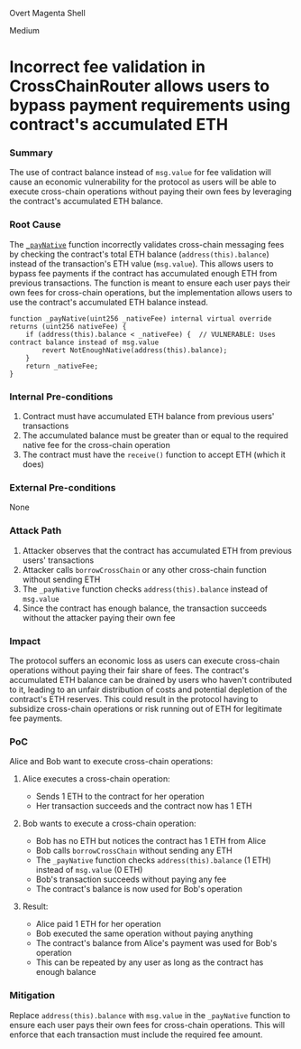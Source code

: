 Overt Magenta Shell

Medium

# Incorrect fee validation in CrossChainRouter allows users to bypass payment requirements using contract's accumulated ETH

### Summary

The use of contract balance instead of `msg.value` for fee validation will cause an economic vulnerability for the protocol as users will be able to execute cross-chain operations without paying their own fees by leveraging the contract's accumulated ETH balance.

### Root Cause

The [`_payNative`](https://github.com/sherlock-audit/2025-05-lend-audit-contest/blob/713372a1ccd8090ead836ca6b1acf92e97de4679/Lend-V2/src/LayerZero/CrossChainRouter.sol#L794) function incorrectly validates cross-chain messaging fees by checking the contract's total ETH balance (`address(this).balance`) instead of the transaction's ETH value (`msg.value`). This allows users to bypass fee payments if the contract has accumulated enough ETH from previous transactions. The function is meant to ensure each user pays their own fees for cross-chain operations, but the implementation allows users to use the contract's accumulated ETH balance instead.

```solidity
function _payNative(uint256 _nativeFee) internal virtual override returns (uint256 nativeFee) {
    if (address(this).balance < _nativeFee) {  // VULNERABLE: Uses contract balance instead of msg.value
        revert NotEnoughNative(address(this).balance);
    }
    return _nativeFee;
}
```

### Internal Pre-conditions

1. Contract must have accumulated ETH balance from previous users' transactions
2. The accumulated balance must be greater than or equal to the required native fee for the cross-chain operation
3. The contract must have the `receive()` function to accept ETH (which it does)

### External Pre-conditions

None

### Attack Path

1. Attacker observes that the contract has accumulated ETH from previous users' transactions
2. Attacker calls `borrowCrossChain` or any other cross-chain function without sending ETH
3. The `_payNative` function checks `address(this).balance` instead of `msg.value`
4. Since the contract has enough balance, the transaction succeeds without the attacker paying their own fee

### Impact

The protocol suffers an economic loss as users can execute cross-chain operations without paying their fair share of fees. The contract's accumulated ETH balance can be drained by users who haven't contributed to it, leading to an unfair distribution of costs and potential depletion of the contract's ETH reserves. This could result in the protocol having to subsidize cross-chain operations or risk running out of ETH for legitimate fee payments.


### PoC

Alice and Bob want to execute cross-chain operations:

1. Alice executes a cross-chain operation:
   - Sends 1 ETH to the contract for her operation
   - Her transaction succeeds and the contract now has 1 ETH

2. Bob wants to execute a cross-chain operation:
   - Bob has no ETH but notices the contract has 1 ETH from Alice
   - Bob calls `borrowCrossChain` without sending any ETH
   - The `_payNative` function checks `address(this).balance` (1 ETH) instead of `msg.value` (0 ETH)
   - Bob's transaction succeeds without paying any fee
   - The contract's balance is now used for Bob's operation

3. Result:
   - Alice paid 1 ETH for her operation
   - Bob executed the same operation without paying anything
   - The contract's balance from Alice's payment was used for Bob's operation
   - This can be repeated by any user as long as the contract has enough balance

### Mitigation

Replace `address(this).balance` with `msg.value` in the `_payNative` function to ensure each user pays their own fees for cross-chain operations. This will enforce that each transaction must include the required fee amount. 